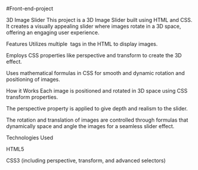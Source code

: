 #Front-end-project


3D Image Slider
This project is a 3D Image Slider built using HTML and CSS. It creates a visually appealing slider where images rotate in a 3D space, offering an engaging user experience.

Features
Utilizes multiple <img> tags in the HTML to display images.

Employs CSS properties like perspective and transform to create the 3D effect.

Uses mathematical formulas in CSS for smooth and dynamic rotation and positioning of images.


How it Works
Each image is positioned and rotated in 3D space using CSS transform properties.

The perspective property is applied to give depth and realism to the slider.

The rotation and translation of images are controlled through formulas that dynamically space and angle the images for a seamless slider effect.

Technologies Used

HTML5

CSS3 (including perspective, transform, and advanced selectors)
